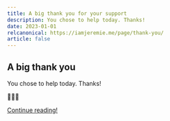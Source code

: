 ```yaml
---
title: A big thank you for your support
description: You chose to help today. Thanks!
date: 2023-01-01
relcanonical: https://iamjeremie.me/page/thank-you/
article: false
---
```


## A big thank you

You chose to help today. Thanks!

💖💖💖

[Continue reading!](../article)
